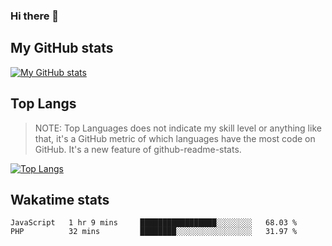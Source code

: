 ### Hi there 👋

<!--
**ixicale/ixicale** is a ✨ _special_ ✨ repository because its `README.md` (this file) appears on your GitHub profile.

Here are some ideas to get you started:

- 🔭 I’m currently working on ...
- 🌱 I’m currently learning ...
- 👯 I’m looking to collaborate on ...
- 🤔 I’m looking for help with ...
- 💬 Ask me about ...
- 📫 How to reach me: ...
- 😄 Pronouns: ...
- ⚡ Fun fact: ...
-->


## My GitHub stats

[![My GitHub stats](https://github-readme-stats.vercel.app/api?username=ixicale&show_icons=true&count_private=true&include_all_commits=true)](https://github.com/anuraghazra/github-readme-stats)

## Top Langs

> NOTE: Top Languages does not indicate my skill level or anything like that, it's a GitHub metric of which languages have the most code on GitHub. It's a new feature of github-readme-stats.

[![Top Langs](https://github-readme-stats.vercel.app/api/top-langs/?username=ixicale&layout=compact)](https://github.com/anuraghazra/github-readme-stats)



## Wakatime stats

<!--START_SECTION:waka-->
```text
JavaScript   1 hr 9 mins     █████████████████░░░░░░░░   68.03 % 
PHP          32 mins         ████████░░░░░░░░░░░░░░░░░   31.97 % 
```
<!--END_SECTION:waka-->
